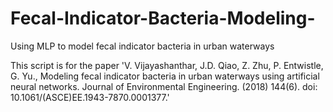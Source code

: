 # Fecal-Indicator-Bacteria-Modeling-
Using MLP to model fecal indicator bacteria in urban waterways

This script is for the paper 'V. Vijayashanthar, J.D. Qiao, Z. Zhu, P. Entwistle, G. Yu., Modeling fecal indicator bacteria in urban waterways using artificial neural networks. Journal of Environmental Engineering. (2018) 144(6). doi: 10.1061/(ASCE)EE.1943-7870.0001377.'


